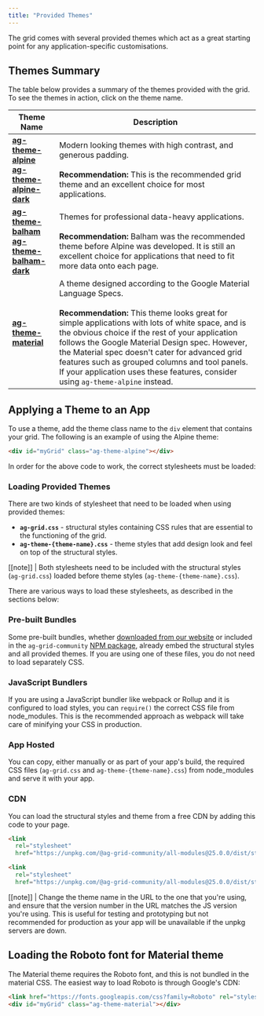 ```yaml
---
title: "Provided Themes"
---
```


The grid comes with several provided themes which act as a great starting point for any application-specific customisations.

## Themes Summary

The table below provides a summary of the themes provided with the grid. To see the themes in action, click on the theme name.

| Theme Name | Description |
|------------|-------------|
| <a href="../../../example.php?theme=ag-theme-alpine" target="_blank" style="whiteSpace: nowrap">**ag-theme-alpine**</a><br/><a href="../../../example.php?theme=ag-theme-alpine-dark" target="_blank" style="whiteSpace: nowrap">**ag-theme-alpine-dark**</a> | Modern looking themes with high contrast, and generous padding. <br/><br/>**Recommendation:** This is the recommended grid theme and an excellent choice for most applications. |
| <a href="../../../example.php?theme=ag-theme-balham" target="_blank" style="whiteSpace: nowrap">**ag-theme-balham**</a><br/><a href="../../../example.php?theme=ag-theme-balham-dark" target="_blank" style="whiteSpace: nowrap">**ag-theme-balham-dark**</a> | Themes for professional data-heavy applications.<br/><br/>**Recommendation:** Balham was the recommended theme before Alpine was developed. It is still an excellent choice for applications that need to fit more data onto each page. |
| <a href="../../../example.php?theme=ag-theme-material" target="_blank" style="whiteSpace: nowrap">**ag-theme-material**</a> | A theme designed according to the Google Material Language Specs.<br/><br/>**Recommendation:** This theme looks great for simple applications with lots of white space, and is the obvious choice if the rest of your application follows the Google Material Design spec. However, the Material spec doesn't cater for advanced grid features such as grouped columns and tool panels. If your application uses these features, consider using `ag-theme-alpine` instead. |

## Applying a Theme to an App

To use a theme, add the theme class name to the `div` element that contains your grid. The following is an example of using the Alpine theme:

```html
<div id="myGrid" class="ag-theme-alpine"></div>
```

In order for the above code to work, the correct stylesheets must be loaded:

### Loading Provided Themes

There are two kinds of stylesheet that need to be loaded when using provided themes:

- **`ag-grid.css`** - structural styles containing CSS rules that are essential to the functioning of the grid.
- **`ag-theme-{theme-name}.css`** - theme styles that add design look and feel on top of the structural styles.

[[note]]
| Both stylesheets need to be included with the structural styles (`ag-grid.css`) loaded before theme styles (`ag-theme-{theme-name}.css`).

There are various ways to load these stylesheets, as described in the sections below:

### Pre-built Bundles

Some pre-built bundles, whether [downloaded from our website](../download/) or included in the `ag-grid-community` [NPM package](../npm/), already embed the structural styles and all provided themes. If you are using one of these files, you do not need to load separately CSS.


### JavaScript Bundlers

If you are using a JavaScript bundler like webpack or Rollup and it is configured to load styles, you can
`require()` the correct CSS file from node_modules. This is the recommended approach as webpack will take
care of minifying your CSS in production.


### App Hosted

You can copy, either manually or as part of your app's build, the required CSS files (`ag-grid.css` and `ag-theme-{theme-name}.css`) from node_modules and serve it with your app.


### CDN
You can load the structural styles and theme from a free CDN by adding this code to your page.

```html
<link
  rel="stylesheet"
  href="https://unpkg.com/@ag-grid-community/all-modules@25.0.0/dist/styles/ag-grid.css" />

<link
  rel="stylesheet"
  href="https://unpkg.com/@ag-grid-community/all-modules@25.0.0/dist/styles/ag-theme-alpine.css" />
```

[[note]]
| Change the theme name in the URL to the one that you're using, and ensure that the version number in the URL matches the JS version you're using. This is useful for testing and prototyping but not recommended for production as your app will be unavailable if the unpkg servers are down.


## Loading the Roboto font for Material theme

The Material theme requires the Roboto font, and this is not bundled in the material CSS. The easiest way to load Roboto is through Google's CDN:


```html
<link href="https://fonts.googleapis.com/css?family=Roboto" rel="stylesheet" />
<div id="myGrid" class="ag-theme-material"></div>
```

